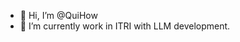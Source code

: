 - 👋 Hi, I’m @QuiHow
- 🌱 I’m currently work in ITRI with LLM development.

<!---
QuiHow/QuiHow is a ✨ special ✨ repository because its `README.md` (this file) appears on your GitHub profile.
You can click the Preview link to take a look at your changes.
--->
